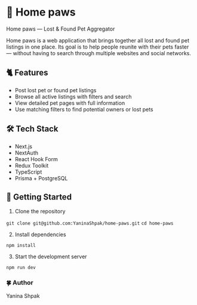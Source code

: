 # 🐾 Home paws

Home paws — Lost & Found Pet Aggregator

Home paws is a web application that brings together all lost and found pet listings in one place.
Its goal is to help people reunite with their pets faster — without having to search through multiple websites and social networks.

## 🐈 Features

- Post lost pet or found pet listings
- Browse all active listings with filters and search
- View detailed pet pages with full information
- Use matching filters to find potential owners or lost pets

## 🛠️ Tech Stack

- Next.js
- NextAuth
- React Hook Form
- Redux Toolkit
- TypeScript
- Prisma + PostgreSQL

## 🚀 Getting Started
1. Clone the repository

`git clone git@github.com:YaninaShpak/home-paws.git`
`cd home-paws`

2. Install dependencies

`npm install`

3. Start the development server

`npm run dev`

### 🍀 Author
Yanina Shpak
